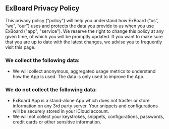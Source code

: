 ## ExBoard Privacy Policy
This privacy policy (“policy”) will help you understand how ExBoard (“us”, “we”, “our”) uses and protects the data you provide to us when you use ExBoard ("app", "service"). We reserve the right to change this policy at any given time, of which you will be promptly updated. If you want to make sure that you are up to date with the latest changes, we advise you to frequently visit this page.


### We collect the following data:
* We will collect anonymous, aggregated usage metrics to understand how the App is used. The data is only used to improve the App.

### We do not collect the following data:
* ExBoard App is a stand-alone App which does not trasfer or store information on any 3rd party server. Your snippets and configurations will be securely stored in your iCloud account.
* We will not collect your keystrokes, snippets, configurations, passwords, credit cards or other sensitive information.